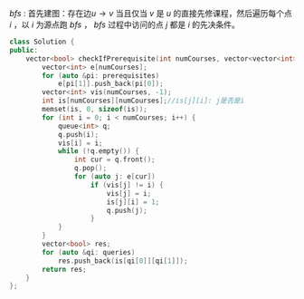 $bfs$ : 首先建图：存在边$u\to v$ 当且仅当 $v$ 是 $u$ 的直接先修课程，然后遍历每个点 $i$ ，以 $i$ 为源点跑 $bfs$ ， $bfs$ 过程中访问的点 $j$ 都是 $i$ 的先决条件。
```cpp
class Solution {
public:
    vector<bool> checkIfPrerequisite(int numCourses, vector<vector<int>> &prerequisites, vector<vector<int>> &queries) {
        vector<int> e[numCourses];
        for (auto &pi: prerequisites)
            e[pi[1]].push_back(pi[0]);
        vector<int> vis(numCourses, -1);
        int is[numCourses][numCourses];//is[j][i]: j是否是i
        memset(is, 0, sizeof(is));
        for (int i = 0; i < numCourses; i++) {
            queue<int> q;
            q.push(i);
            vis[i] = i;
            while (!q.empty()) {
                int cur = q.front();
                q.pop();
                for (auto j: e[cur])
                    if (vis[j] != i) {
                        vis[j] = i;
                        is[j][i] = 1;
                        q.push(j);
                    }
            }
        }
        vector<bool> res;
        for (auto &qi: queries)
            res.push_back(is[qi[0]][qi[1]]);
        return res;
    }
};
```


<!--stackedit_data:
eyJoaXN0b3J5IjpbMTkyODMxNDkzNiwtODM3NjUxNzQ2LC01Mj
c3OTU0NTQsLTgzODAzMzg5MCwtMTkyMjk2MzE3MCwxMjM3Mjky
MTg1LDE3NzYwMTExMDMsODMzMTgxODk3LDE4NTY4MjgyOTFdfQ
==
-->